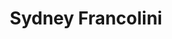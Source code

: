 ---
title: Sydney Francolini
role: Research Assistant
avatar_filename: avatar.jpg
superuser: false
user_groups:
  - Researchers
---